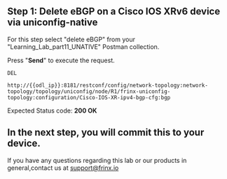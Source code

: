 ## Step 1: Delete eBGP on a Cisco IOS XRv6 device via uniconfig-native

For this step select "delete eBGP" from your "Learning_Lab_part11_UNATIVE" Postman collection.

Press "**Send**" to execute the request.

```
DEL

http://{{odl_ip}}:8181/restconf/config/network-topology:network-topology/topology/uniconfig/node/R1/frinx-uniconfig-topology:configuration/Cisco-IOS-XR-ipv4-bgp-cfg:bgp
```

Expected Status code: **200 OK**

In the next step, you will commit this to your device.
---
If you have any questions regarding this lab or our products in general,contact us at [support@frinx.io](mailto:support@frinx.io)